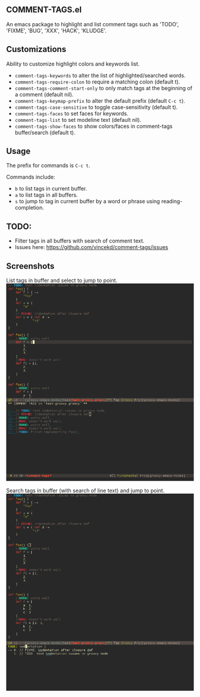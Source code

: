 ## COMMENT-TAGS.el

An emacs package to highlight and list comment tags such as 'TODO', 'FIXME', 'BUG', 'XXX', 'HACK', 'KLUDGE'.

## Customizations
Ability to customize highlight colors and keywords list.

  * `comment-tags-keywords` to alter the list of highlighted/searched words.
  * `comment-tags-require-colon` to require a matching colon (default t).
  * `comment-tags-comment-start-only` to only match tags at the beginning of a comment (default nil).
  * `comment-tags-keymap-prefix` to alter the default prefix (default `C-c t`).
  * `comment-tags-case-sensitive` to toggle case-sensitivity (default t).
  * `comment-tags-faces` to set faces for keywords.
  * `comment-tags-list` to set modeline text (default nil).
  * `comment-tags-show-faces` to show colors/faces in comment-tags buffer/search (default t).

## Usage
The prefix for commands is `C-c t`.

Commands include:
  * `b` to list tags in current buffer.
  * `a` to list tags in all buffers.
  * `s` to jump to tag in current buffer by a word or phrase using reading-completion.

## TODO:
  * Filter tags in all buffers with search of comment text.
  * Issues here: https://github.com/vincekd/comment-tags/issues


## Screenshots

List tags in buffer and select to jump to point.
![screenshot](screenshots/buffer-list.png)

Search tags in buffer (with search of line text) and jump to point.
![screenshot](screenshots/buffer-search.png)
